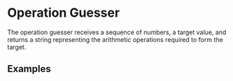 # Operation Guesser 

The operation guesser receives a sequence of 
numbers, a target value, and returns a string
representing the arithmetic operations required
to form the target. 

## Examples

